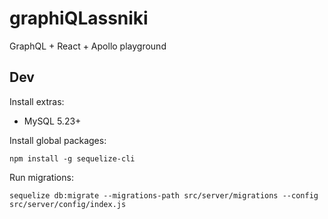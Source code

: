 # graphiQLassniki
GraphQL + React + Apollo playground

## Dev

Install extras:

* MySQL 5.23+

Install global packages:

`npm install -g sequelize-cli`

Run migrations:

`sequelize db:migrate --migrations-path src/server/migrations --config src/server/config/index.js`
